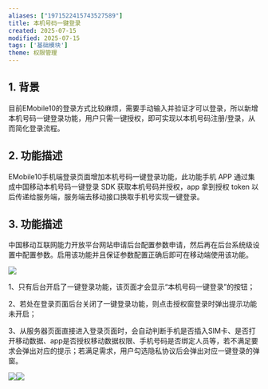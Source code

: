 ```yaml
---
aliases: ["1971522415743527589"]
title: 本机号码一键登录
created: 2025-07-15
modified: 2025-07-15
tags: ['基础模块']
theme: 权限管理
---
```


## 1. **背景**

目前EMobile10的登录方式比较麻烦，需要手动输入并验证才可以登录，所以新增本机号码一键登录功能，用户只需一键授权，即可实现以本机号码注册/登录，从而简化登录流程。

## 2. 功能描述

EMobile10手机端登录页面增加本机号码一键登录功能，此功能手机 APP 通过集成中国移动本机号码一键登录 SDK 获取本机号码并授权，app 拿到授权 token 以后传递给服务端，服务端去移动接口换取手机号实现一键登录。

## 3. 功能描述

中国移动互联网能力开放平台网站申请后台配置参数申请，然后再在后台系统级设置中配置参数。启用该功能并且保证参数配置正确后即可在移动端使用该功能。

![](be1831d7e754244a1f3eebb5b9cbf0ca.jpg)

1、只有后台开启了一键登录功能，该页面才会显示“本机号码一键登录”的按钮；

2、若处在登录页面后台关闭了一键登录功能，则点击授权窗登录时弹出提示功能未开启；

3、从服务器页面直接进入登录页面时，会自动判断手机是否插入SIM卡、是否打开移动数据、app是否授权移动数据权限、手机号码是否绑定人员等，若不满足要求会弹出对应的提示；若满足需求，用户勾选隐私协议后会弹出对应一键登录的弹窗。

![](dfa92602619f078776e3c5890f648e13.jpg)![](5428c418ec22b8138fb8de60aa585a65.jpg)
